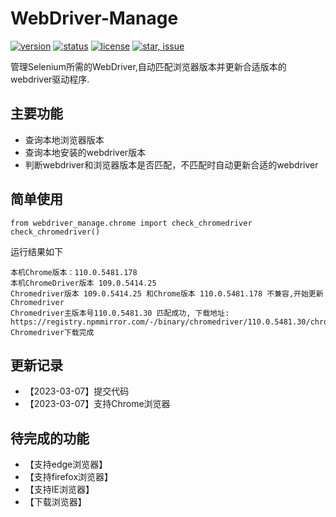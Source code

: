 # WebDriver-Manage
[![version](https://img.shields.io/badge/python-3.4+-blue.svg)](https://www.python.org/download/releases/3.4.0/) 
[![status](https://img.shields.io/badge/status-stable-green.svg)](https://github.com/huaisha1224/webdriver-manage)
[![license](https://img.shields.io/badge/license-MIT-blue.svg)](./LICENSE)
[![star, issue](https://img.shields.io/badge/star%2C%20issue-welcome-brightgreen.svg)](https://github.com/huaisha1224/webdriver-manage)

管理Selenium所需的WebDriver,自动匹配浏览器版本并更新合适版本的webdriver驱动程序.

## 主要功能

-	查询本地浏览器版本
-	查询本地安装的webdriver版本
-	判断webdriver和浏览器版本是否匹配，不匹配时自动更新合适的webdriver


## 简单使用
    
    from webdriver_manage.chrome import check_chromedriver
    check_chromedriver()


运行结果如下

	本机Chrome版本：110.0.5481.178
	本机ChromeDriver版本 109.0.5414.25
	Chromedriver版本 109.0.5414.25 和Chrome版本 110.0.5481.178 不兼容,开始更新Chromedriver
	Chromedriver主版本号110.0.5481.30 匹配成功, 下载地址: https://registry.npmmirror.com/-/binary/chromedriver/110.0.5481.30/chromedriver_win32.zip
	Chromedriver下载完成

## 更新记录
- 【2023-03-07】提交代码
- 【2023-03-07】支持Chrome浏览器


## 待完成的功能
- 【支持edge浏览器】
- 【支持firefox浏览器】 
- 【支持IE浏览器】
- 【下载浏览器】